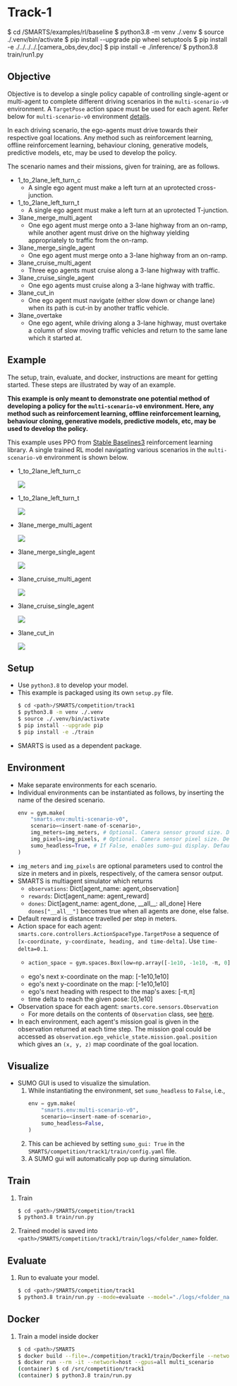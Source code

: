 # Track-1


$ cd <path>/SMARTS/examples/rl/baseline
$ python3.8 -m venv ./.venv
$ source ./.venv/bin/activate
$ pip install --upgrade pip wheel setuptools
$ pip install -e ./../../../.[camera_obs,dev,doc]
$ pip install -e ./inference/
$ python3.8 train/run1.py 


## Objective
Objective is to develop a single policy capable of controlling single-agent or multi-agent to complete different driving scenarios in the `multi-scenario-v0` environment. A `TargetPose` action space must be used for each agent. Refer below for `multi-scenario-v0` environment [details](#environment).

In each driving scenario, the ego-agents must drive towards their respective goal locations. Any method such as reinforcement learning, offline reinforcement learning, behaviour cloning, generative models, predictive models, etc, may be used to develop the policy.

The scenario names and their missions, given for training, are as follows.

- 1_to_2lane_left_turn_c 
    + A single ego agent must make a left turn at an uprotected cross-junction.
- 1_to_2lane_left_turn_t 
    + A single ego agent must make a left turn at an uprotected T-junction.
- 3lane_merge_multi_agent
    + One ego agent must merge onto a 3-lane highway from an on-ramp, while another agent must drive on the highway yielding appropriately to traffic from the on-ramp.
- 3lane_merge_single_agent
    + One ego agent must merge onto a 3-lane highway from an on-ramp.
- 3lane_cruise_multi_agent
    + Three ego agents must cruise along a 3-lane highway with traffic.
- 3lane_cruise_single_agent
    + One ego agents must cruise along a 3-lane highway with traffic.
- 3lane_cut_in
    + One ego agent must navigate (either slow down or change lane) when its path is cut-in by another traffic vehicle.
- 3lane_overtake
    + One ego agent, while driving along a 3-lane highway, must overtake a column of slow moving traffic vehicles and return to the same lane which it started at.

## Example
The setup, train, evaluate, and docker, instructions are meant for getting started. These steps are illustrated by way of an example.

**This example is only meant to demonstrate one potential method of developing a policy for the `multi-scenario-v0` environment. Here, any method such as reinforcement learning, offline reinforcement learning, behaviour cloning, generative models, predictive models, etc, may be used to develop the policy.**

This example uses PPO from [Stable Baselines3](https://github.com/DLR-RM/stable-baselines3) reinforcement learning library. A single trained RL model navigating various scenarios in the `multi-scenario-v0` environment is shown below.

+ 1_to_2lane_left_turn_c

    ![](./docs/_static/intersection-c.gif)
+ 1_to_2lane_left_turn_t 

    ![](./docs/_static/intersection-t.gif)
+ 3lane_merge_multi_agent

    ![](./docs/_static/merge-multi.gif)
+ 3lane_merge_single_agent

    ![](./docs/_static/merge-single.gif)
+ 3lane_cruise_multi_agent

    ![](./docs/_static/cruise-multi.gif)
+ 3lane_cruise_single_agent

    ![](./docs/_static/cruise-single.gif)
+ 3lane_cut_in

    ![](./docs/_static/cut-in.gif)

## Setup
+ Use `python3.8` to develop your model.
+ This example is packaged using its own `setup.py` file.
    ```bash
    $ cd <path>/SMARTS/competition/track1
    $ python3.8 -m venv ./.venv
    $ source ./.venv/bin/activate
    $ pip install --upgrade pip
    $ pip install -e ./train
    ```
+ SMARTS is used as a dependent package.

## Environment
+ Make separate environments for each scenario. 
+ Individual environments can be instantiated as follows, by inserting the name of the desired scenario.
    ```python
    env = gym.make(
        "smarts.env:multi-scenario-v0",
        scenario=<insert-name-of-scenario>,
        img_meters=img_meters, # Optional. Camera sensor ground size. Defaults to 64 meters.
        img_pixels=img_pixels, # Optional. Camera sensor pixel size. Defaults to 256 pixels.
        sumo_headless=True, # If False, enables sumo-gui display. Defaults to True. 
    )
    ```
+ `img_meters` and `img_pixels` are optional parameters used to control the size in meters and in pixels, respectively, of the camera sensor output.
+ SMARTS is multiagent simulator which returns
    + `observations`: Dict[agent_name: agent_observation]
    + `rewards`: Dict[agent_name: agent_reward]
    + `dones`: Dict[agent_name: agent_done, \_\_all\_\_: all_done]
    Here `dones["__all__"]` becomes true when all agents are done, else false.
+ Default reward is distance travelled per step in meters.
+ Action space for each agent: `smarts.core.controllers.ActionSpaceType.TargetPose` a sequence of `[x-coordinate, y-coordinate, heading, and time-delta]`. Use `time-delta=0.1`.
    + ```python
      action_space = gym.spaces.Box(low=np.array([-1e10, -1e10, -π, 0]), high=np.array([1e10, 1e10, π, 1e10]), dtype=np.float32)
      ```
    + ego's next x-coordinate on the map: [-1e10,1e10]
    + ego's next y-coordinate on the map: [-1e10,1e10]
    + ego's next heading with respect to the map's axes: [-π,π]
    + time delta to reach the given pose: [0,1e10]
+ Observation space for each agent: `smarts.core.sensors.Observation`
    + For more details on the contents of `Observation` class, see [here](https://github.com/huawei-noah/SMARTS/blob/comp-1/smarts/core/sensors.py#L208).
+ In each environment, each agent's mission goal is given in the observation returned at each time step. The mission goal could be accessed as `observation.ego_vehicle_state.mission.goal.position` which gives an `(x, y, z)` map coordinate of the goal location.

## Visualize
+ SUMO GUI is used to visualize the simulation. 
    1. While instantiating the environment, set `sumo_headless` to `False`, i.e.,
        ```python 
        env = gym.make(
            "smarts.env:multi-scenario-v0",
            scenario=<insert-name-of-scenario>,
            sumo_headless=False,
        )
        ```
    1. This can be achieved by setting `sumo_gui: True` in the `SMARTS/competition/track1/train/config.yaml` file. 
    1. A SUMO gui will automatically pop up during simulation.

## Train
1. Train
    ```bash
    $ cd <path>/SMARTS/competition/track1
    $ python3.8 train/run.py
    ```
1. Trained model is saved into `<path>/SMARTS/competition/track1/train/logs/<folder_name>` folder.

## Evaluate
1. Run to evaluate your model.
    ```bash
    $ cd <path>/SMARTS/competition/track1
    $ python3.8 train/run.py --mode=evaluate --model="./logs/<folder_name>/<model>"
    ```

## Docker
1. Train a model inside docker
    ```bash
    $ cd <path>/SMARTS
    $ docker build --file=./competition/track1/train/Dockerfile --network=host --tag=multi_scenario .
    $ docker run --rm -it --network=host --gpus=all multi_scenario
    (container) $ cd /src/competition/track1
    (container) $ python3.8 train/run.py
    ```